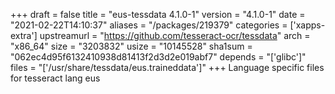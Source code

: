 +++
draft = false
title = "eus-tessdata 4.1.0-1"
version = "4.1.0-1"
date = "2021-02-22T14:10:37"
aliases = "/packages/219379"
categories = ['xapps-extra']
upstreamurl = "https://github.com/tesseract-ocr/tessdata"
arch = "x86_64"
size = "3203832"
usize = "10145528"
sha1sum = "062ec4d95f6132410938d81413f2d3d2e019abf7"
depends = "['glibc']"
files = "['/usr/share/tessdata/eus.traineddata']"
+++
Language specific files for tesseract lang eus